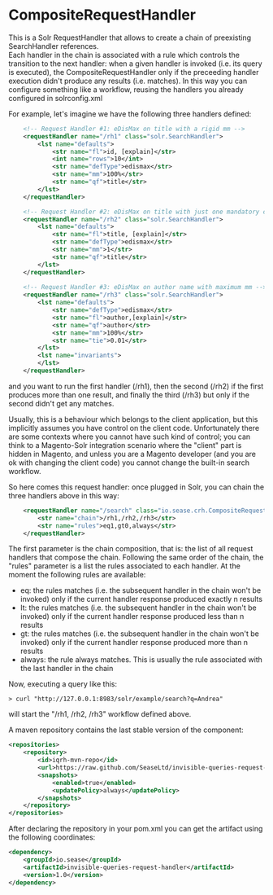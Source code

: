 # CompositeRequestHandler
This is a Solr RequestHandler that allows to create a chain of preexisting SearchHandler references.   
Each handler in the chain is associated with a rule which controls the transition to the next handler: when a given handler is invoked (i.e. its query is executed), the CompositeRequestHandler only if the preceeding handler execution didn't produce any results (i.e. matches). 
In this way you can configure something like a workflow, reusing the handlers you already configured in solrconfig.xml

For example, let's imagine we have the following three handlers defined:

```xml
	<!-- Request Handler #1: eDisMax on title with a rigid mm -->
	<requestHandler name="/rh1" class="solr.SearchHandler">
		<lst name="defaults">
			<str name="fl">id, [explain]</str>
			<int name="rows">10</int>
			<str name="defType">edismax</str>
			<str name="mm">100%</str>
			<str name="qf">title</str>
		</lst>
	</requestHandler>

	<!-- Request Handler #2: eDisMax on title with just one mandatory clause -->
	<requestHandler name="/rh2" class="solr.SearchHandler">
		<lst name="defaults">
			<str name="fl">title, [explain]</str>
			<str name="defType">edismax</str>
			<str name="mm">1</str>
			<str name="qf">title</str>
		</lst>
	</requestHandler>
	
	<!-- Request Handler #3: eDisMax on author name with maximum mm -->
	<requestHandler name="/rh3" class="solr.SearchHandler">
		<lst name="defaults">
			<str name="defType">edismax</str>
			<str name="fl">author,[explain]</str>
			<str name="qf">author</str>
			<str name="mm">100%</str>
			<str name="tie">0.01</str>
		</lst>
		<lst name="invariants">
		</lst>
	</requestHandler>
```

and you want to run the first handler (/rh1), then the second (/rh2) if the first produces more than one result, and finally the third (/rh3) but only if the second didn't get any matches. 

Usually, this is a behaviour which belongs to the client application, but this implicitly assumes you have control on the client code. 
Unfortunately there are some contexts where you cannot have such kind of control; you can think to a Magento-Solr integration scenario where the "client" part 
is hidden in Magento, and unless you are a Magento developer (and you are ok with changing the client code) you cannot change the built-in search workflow.

So here comes this request handler: once plugged in Solr, you can chain the three handlers above in this way: 

```xml
	<requestHandler name="/search" class="io.sease.crh.CompositeRequestHandler">
		<str name="chain">/rh1,/rh2,/rh3</str>
		<str name="rules">eq1,gt0,always</str>
	</requestHandler>
```

The first parameter is the chain composition, that is: the list of all request handlers that compose the chain. 
Following the same order of the chain, the "rules" parameter is a list the rules associated to each handler. At the moment the following rules are available: 

- eq: the rules matches (i.e. the subsequent handler in the chain won't be invoked) only if the current handler response produced exactly n results
- lt: the rules matches (i.e. the subsequent handler in the chain won't be invoked) only if the current handler response produced less than n results
- gt: the rules matches (i.e. the subsequent handler in the chain won't be invoked) only if the current handler response produced more than n results
- always: the rule always matches. This is usually the rule associated with the last handler in the chain 

Now, executing a query like this: 

```
> curl "http://127.0.0.1:8983/solr/example/search?q=Andrea"
```

will start the "/rh1, /rh2, /rh3" workflow defined above.

A maven repository contains the last stable version of the component: 

```xml
<repositories>
    <repository>
        <id>iqrh-mvn-repo</id>
        <url>https://raw.github.com/SeaseLtd/invisible-queries-request-handler/maven-repository</url>
        <snapshots>
            <enabled>true</enabled>
            <updatePolicy>always</updatePolicy>
        </snapshots>
    </repository>
</repositories>
```

After declaring the repository in your pom.xml you can get the artifact using the following coordinates:

```xml
<dependency>
	<groupId>io.sease</groupId>
	<artifactId>invisible-queries-request-handler</artifactId>
	<version>1.0</version>
</dependency>
```
